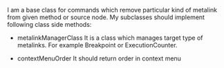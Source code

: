 I am a base class for commands which remove particular kind of metalink from given method or source node.
My subclasses should implement following class side methods: 

- metalinkManagerClass
It is a class which manages target type of metalinks. For example Breakpoint or ExecutionCounter.

- contextMenuOrder
It should return order in context menu